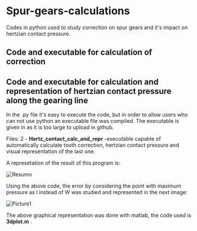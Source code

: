 # Spur-gears-calculations

Codes in python used to study correction on spur gears and it's impact on hertzian contact pressure. 

## Code and executable for calculation of correction

## Code and executable for calculation and representation of hertzian contact pressure along the gearing line
In the .py file it's easy to execute the code, but in order to allow users who can not use python an executable file was compiled. 
The executable is given in  as it is too large to upload in github.

Files: 2 - **Hertz_contact_calc_and_repr**
-executable capable of automatically calculate tooth correction, hertzian contact pressure and visual representation of the last one. 

A represetation of the result of this program is:

![Resumo](https://user-images.githubusercontent.com/62217530/125612286-92f2f7ce-838f-45cf-8110-de9d4c2a516e.png)

Using the above code, the error by considering the point with maximum pressure as I instead of W was studied and represented in the next image:

![Picture1](https://user-images.githubusercontent.com/62217530/125613574-7b4e0644-bcad-45e8-af10-1938e184df8a.png)

The above graphical representation was done with matlab, the code used is **3dplot.m** .
